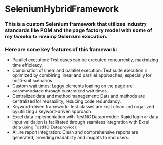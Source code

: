 # SeleniumHybridFramework

### This is a custom Selenium framework that utilizes industry standards like POM and the page factory model with some of my tweaks to revamp Selenium execution.
### Here are some key features of this framework:

- Parallel execution: Test cases can be executed concurrently, maximizing time efficiency.
- Combination of linear and parallel execution: Test suite execution is optimized by combining linear and parallel approaches, especially for multi-suit scenarios.
- Custom wait times: Laggy elements loading on the page are accommodated through customized wait times.
- Centralized data and method management: Data and methods are centralized for reusability, reducing code redundancy.
- Keyword-driven framework: Test classes are kept clean and organized by utilizing a keyword-driven approach.
- Excel data implementation with TestNG Dataprovider: Rapid login or data input validation is facilitated through seamless integration with Excel data using TestNG Dataprovider.
- Allure report integration: Clean and comprehensive reports are generated, providing readability and insights to end users.